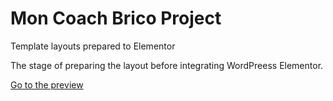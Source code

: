 # Mon Coach Brico Project
Template layouts prepared to Elementor

The stage of preparing the layout before integrating WordPreess Elementor.

[Go to the preview](https://github.com/manuteam/wpmcb/deployments/activity_log?environment=github-pages)
